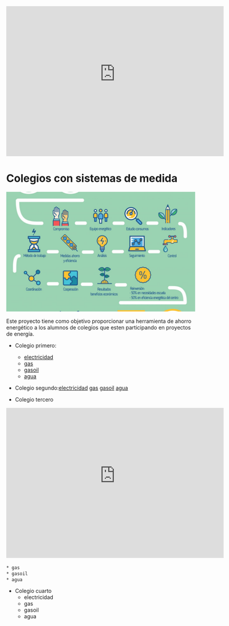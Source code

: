 <iframe style="width:580px; height:400px;" frameborder="0" scrolling="no" marginheight="0" marginwidth="0" src="http://91.121.222.125/emoncms/vis/bargraph?feedid=133&colour=17468d&interval=86400&dp=1&scale=1&delta=1&mode=0&embed=1"></iframe>

# Colegios con sistemas de medida


![proceso](/docs/proceso.jpg)


Este proyecto tiene como objetivo proporcionar una herramienta de ahorro energético a los alumnos de colegios que esten participando en proyectos de energía.

* Colegio primero:
    * [electricidad](http://91.121.222.125/emoncms/dashboard/view?id=25)
    * [gas](http://91.121.222.125/emoncms/dashboard/view?id=25)
    * [gasoil](http://91.121.222.125/emoncms/dashboard/view?id=25)
    * [agua](http://91.121.222.125/emoncms/dashboard/view?id=25)

* Colegio segundo:[electricidad](http://91.121.222.125/emoncms/dashboard/view?id=25) [gas](http://91.121.222.125/emoncms/dashboard/view?id=25) [gasoil](http://91.121.222.125/emoncms/dashboard/view?id=25) [agua](http://91.121.222.125/emoncms/dashboard/view?id=25)

* Colegio tercero

<iframe style="width:580px; height:400px;" frameborder="0" scrolling="no" marginheight="0" marginwidth="0" src="http://91.121.222.125/emoncms/vis/bargraph?feedid=133&colour=17468d&interval=86400&dp=1&scale=1&delta=1&mode=0&embed=1"></iframe>

    * gas
    * gasoil
    * agua

* Colegio cuarto
    * electricidad 
    * gas
    * gasoil
    * agua
    
